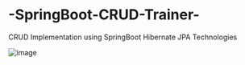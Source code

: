 # -SpringBoot-CRUD-Trainer-
CRUD Implementation using SpringBoot Hibernate JPA Technologies 

![image](https://user-images.githubusercontent.com/39504405/108566663-759f2600-730f-11eb-8f93-530fc776af5d.png)

